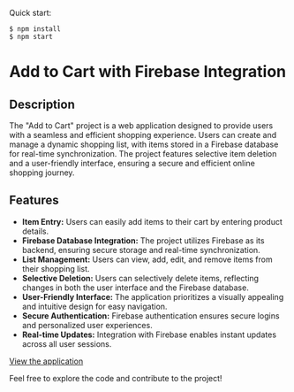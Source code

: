 
Quick start:

```
$ npm install
$ npm start
````
# Add to Cart with Firebase Integration

## Description
The "Add to Cart" project is a web application designed to provide users with a seamless and efficient shopping experience. Users can create and manage a dynamic shopping list, with items stored in a Firebase database for real-time synchronization. The project features selective item deletion and a user-friendly interface, ensuring a secure and efficient online shopping journey.

## Features
- **Item Entry:** Users can easily add items to their cart by entering product details.
- **Firebase Database Integration:** The project utilizes Firebase as its backend, ensuring secure storage and real-time synchronization.
- **List Management:** Users can view, add, edit, and remove items from their shopping list.
- **Selective Deletion:** Users can selectively delete items, reflecting changes in both the user interface and the Firebase database.
- **User-Friendly Interface:** The application prioritizes a visually appealing and intuitive design for easy navigation.
- **Secure Authentication:** Firebase authentication ensures secure logins and personalized user experiences.
- **Real-time Updates:** Integration with Firebase enables instant updates across all user sessions.


[View the application](https://vingutha.github.io/AddToCart/)

Feel free to explore the code and contribute to the project!


